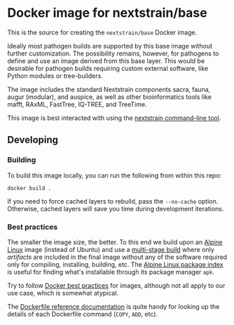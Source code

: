 # Docker image for nextstrain/base

This is the source for creating the `nextstrain/base` Docker image.

Ideally most pathogen builds are supported by this base image without further
customization.  The possibility remains, however, for pathogens to define and
use an image derived from this base layer.  This would be desirable for
pathogen builds requiring custom external software, like Python modules or
tree-builders.

The image includes the standard Nextstrain components sacra, fauna, augur
(modular), and auspice, as well as other bioinformatics tools like mafft,
RAxML, FastTree, IQ-TREE, and TreeTime.

This image is best interacted with using the [nextstrain command-line
tool][nextstrain-cli].

[nextstrain-cli]: https://github.com/nextstrain/cli


## Developing

### Building

To build this image locally, you can run the following from within this repo:

    docker build .

If you need to force cached layers to rebuild, pass the `--no-cache` option.
Otherwise, cached layers will save you time during development iterations.

### Best practices

The smaller the image size, the better.  To this end we build upon an [Alpine
Linux][] image (instead of Ubuntu) and use a [multi-stage build][] where only
_artifacts_ are included in the final image without any of the software
required only for compiling, installing, building, etc.  The [Alpine Linux
package index][] is useful for finding what's installable through its package
manager `apk`.

Try to follow [Docker best practices][] for images, although not all apply to our
use case, which is somewhat atypical.

The [Dockerfile reference documentation][] is quite handy for looking up the
details of each Dockerfile command (`COPY`, `ADD`, etc).

[Alpine Linux]: https://alpinelinux.org
[Alpine Linux package index]: https://pkgs.alpinelinux.org/packages?branch=v3.7&repo=main&arch=x86_64
[multi-stage build]: https://docs.docker.com/develop/develop-images/multistage-build/
[Docker best practices]: https://docs.docker.com/develop/develop-images/dockerfile_best-practices/
[Dockerfile reference documentation]: https://docs.docker.com/engine/reference/builder/
